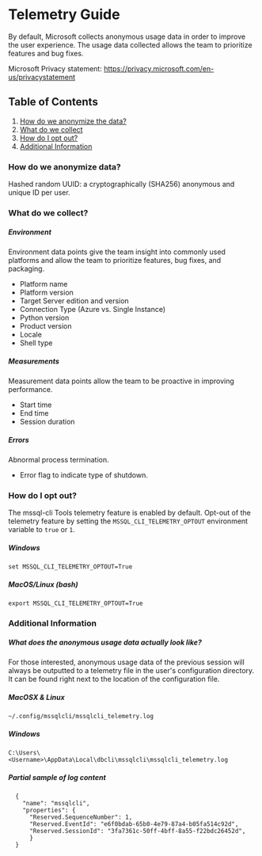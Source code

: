 # Telemetry Guide

By default, Microsoft collects anonymous usage data in order to improve the user experience. The usage data collected allows the team to prioritize features and bug fixes.

Microsoft Privacy statement: https://privacy.microsoft.com/en-us/privacystatement

## Table of Contents
1. [How do we anonymize the data?](#anonymize)
1. [What do we collect](#collect)
2. [How do I opt out?](#opt_out)
3. [Additional Information](#information)


### <a name="anonymize"></a>How do we anonymize data?
Hashed random UUID: a cryptographically (SHA256) anonymous and unique ID per user.

### <a name="collect"></a>What do we collect?
##### Environment
Environment data points give the team insight into commonly used platforms and allow the team to prioritize features, bug fixes, and packaging.
  - Platform name
  - Platform version
  - Target Server edition and version
  - Connection Type (Azure vs. Single Instance)
  - Python version
  - Product version
  - Locale
  - Shell type

##### Measurements
Measurement data points allow the team to be proactive in improving performance.
  - Start time
  - End time
  - Session duration

##### Errors
Abnormal process termination.
- Error flag to indicate type of shutdown.

### <a name="opt_out"></a>How do I opt out?
The mssql-cli Tools telemetry feature is enabled by default. Opt-out of the telemetry feature by setting the ```MSSQL_CLI_TELEMETRY_OPTOUT``` environment variable to ```true``` or ```1```.

##### Windows
```
set MSSQL_CLI_TELEMETRY_OPTOUT=True
```
##### MacOS/Linux (bash)
```
export MSSQL_CLI_TELEMETRY_OPTOUT=True
```

### <a name="information"></a>Additional Information

##### What does the anonymous usage data actually look like?
For those interested, anonymous usage data of the previous session will always be outputted to a telemetry file in the user's configuration directory. It can be found right next to the location of the configuration file.
##### MacOSX & Linux
```
~/.config/mssqlcli/mssqlcli_telemetry.log
```
##### Windows
```
C:\Users\<Username>\AppData\Local\dbcli\mssqlcli\mssqlcli_telemetry.log
```

##### Partial sample of log content
```
  {
    "name": "mssqlcli",
    "properties": {
      "Reserved.SequenceNumber": 1,
      "Reserved.EventId": "e6f0bdab-65b0-4e79-87a4-b05fa514c92d",
      "Reserved.SessionId": "3fa7361c-50ff-4bff-8a55-f22bdc26452d",
      }
  }
```